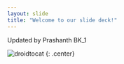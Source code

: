 ```yaml
---
layout: slide
title: "Welcome to our slide deck!"
---
```


Updated by Prashanth BK_1

![droidtocat](https://octodex.github.com/images/droidtocat.png)
{: .center}
